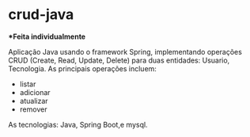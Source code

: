 # crud-java

<b>*Feita individualmente</b>

Aplicação Java usando o framework Spring, implementando operações CRUD (Create, Read, Update, Delete) para duas entidades: Usuario, Tecnologia. As principais operações incluem:


* listar
* adicionar
* atualizar
* remover


As tecnologias: Java, Spring Boot,e mysql.

